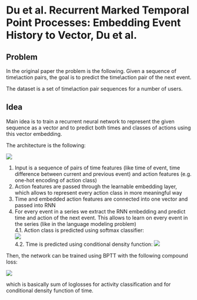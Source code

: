 # Du et al. Recurrent Marked Temporal Point Processes: Embedding Event History to Vector, Du et al.

## Problem
In the original paper the problem is the following. Given a sequence of time\action pairs, the goal is to predict the time\action pair of the next event.

The dataset is a set of time\action pair sequences for a number of users.

## Idea 

Main idea is to train a recurrent neural network to represent the given sequence as a vector and to predict both times and classes of actions using this vector embedding.

The architecture is the following:

![](https://s3.us-west-2.amazonaws.com/secure.notion-static.com/fa58c1b3-ad8f-40cd-8723-38c17306f28c/Untitled.png?X-Amz-Algorithm=AWS4-HMAC-SHA256&X-Amz-Credential=AKIAT73L2G45O3KS52Y5%2F20201112%2Fus-west-2%2Fs3%2Faws4_request&X-Amz-Date=20201112T114351Z&X-Amz-Expires=86400&X-Amz-Signature=81936c671466d571e6416ad8c2c660856e949e9e902288779b2e7ea5b77bfc50&X-Amz-SignedHeaders=host&response-content-disposition=filename%20%3D%22Untitled.png%22)

1) Input is a sequence of pairs of time features (like time of event, time difference between current and previous event) and action features (e.g. one-hot encoding of action class)
2) Action features are passed through the learnable embedding layer, which allows to represent every action class in more meaningful way
3) Time and embedded action features are connected into one vector and passed into RNN
4) For every event in a series we extract the RNN embedding and predict time and action of the next event. This allows to learn on every event in the series (like in the language modeling problem)<br>
4.1. Action class is predicted using softmax classifier:<br>
![](https://s3.us-west-2.amazonaws.com/secure.notion-static.com/be76559e-9dd9-475e-970f-fce4a30fe8bf/Untitled.png?X-Amz-Algorithm=AWS4-HMAC-SHA256&X-Amz-Credential=AKIAT73L2G45O3KS52Y5%2F20201112%2Fus-west-2%2Fs3%2Faws4_request&X-Amz-Date=20201112T115340Z&X-Amz-Expires=86400&X-Amz-Signature=ce2582e9b2c34cfda975868659a6370b131ac1190f54ba30ed2527a3a42a5ae0&X-Amz-SignedHeaders=host&response-content-disposition=filename%20%3D%22Untitled.png%22)<br>
4.2. Time is predicted using conditional density function:
![](https://s3.us-west-2.amazonaws.com/secure.notion-static.com/9e968164-2b99-4f49-920b-f507163a81bd/Untitled.png?X-Amz-Algorithm=AWS4-HMAC-SHA256&X-Amz-Credential=AKIAT73L2G45O3KS52Y5%2F20201112%2Fus-west-2%2Fs3%2Faws4_request&X-Amz-Date=20201112T122341Z&X-Amz-Expires=86400&X-Amz-Signature=7baf7214a9f371c61d749dab265dbf3b50b9a5b7d660da828f12fa790d8586a0&X-Amz-SignedHeaders=host&response-content-disposition=filename%20%3D%22Untitled.png%22)

Then, the network can be trained using BPTT with the following compound loss:

![](https://s3.us-west-2.amazonaws.com/secure.notion-static.com/f96e1c0a-564f-46bd-abce-b9b130d16f48/Untitled.png?X-Amz-Algorithm=AWS4-HMAC-SHA256&X-Amz-Credential=AKIAT73L2G45O3KS52Y5%2F20201112%2Fus-west-2%2Fs3%2Faws4_request&X-Amz-Date=20201112T122554Z&X-Amz-Expires=86400&X-Amz-Signature=1503f131bb8fac146d3c5c6dfa6c74e7e75fd5e761ad38456e75411450e3c1f9&X-Amz-SignedHeaders=host&response-content-disposition=filename%20%3D%22Untitled.png%22)

which is basically sum of loglosses for activity classification and for conditional density function of time.

